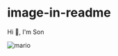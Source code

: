 # image-in-readme
Hi 👋, I'm Son

![mario](https://user-images.githubusercontent.com/94886989/230439638-5e05f8e1-7cbd-424c-acaf-4d9395df9449.gif)

